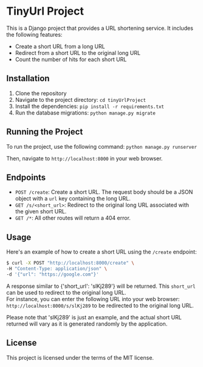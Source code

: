 # TinyUrl Project

This is a Django project that provides a URL shortening service. It includes the following features:

- Create a short URL from a long URL
- Redirect from a short URL to the original long URL
- Count the number of hits for each short URL

## Installation

1. Clone the repository
2. Navigate to the project directory: `cd tinyUrlProject`
3. Install the dependencies: `pip install -r requirements.txt`
4. Run the database migrations: `python manage.py migrate`

## Running the Project

To run the project, use the following command:
`python manage.py runserver`

Then, navigate to `http://localhost:8000` in your web browser.

## Endpoints

- `POST /create`: Create a short URL. The request body should be a JSON object with a `url` key containing the long URL.
- `GET /s/<short_url>`: Redirect to the original long URL associated with the given short URL.
- `GET /*`: All other routes will return a 404 error.

## Usage

Here's an example of how to create a short URL using the `/create` endpoint:

```bash
$ curl -X POST "http://localhost:8000/create" \
-H "Content-Type: application/json" \
-d '{"url": "https://google.com"}'
```

A response similar to {'short_url': 'slKj289'} will be returned. This `short_url` can be used to redirect to the original long URL. </br>
For instance, you can enter the following URL into your web browser:
`http://localhost:8000/s/slKj289`
to be redirected to the original long URL.

Please note that 'slKj289' is just an example, and the actual short URL returned will vary as it is generated randomly by the application.
## License

This project is licensed under the terms of the MIT license.